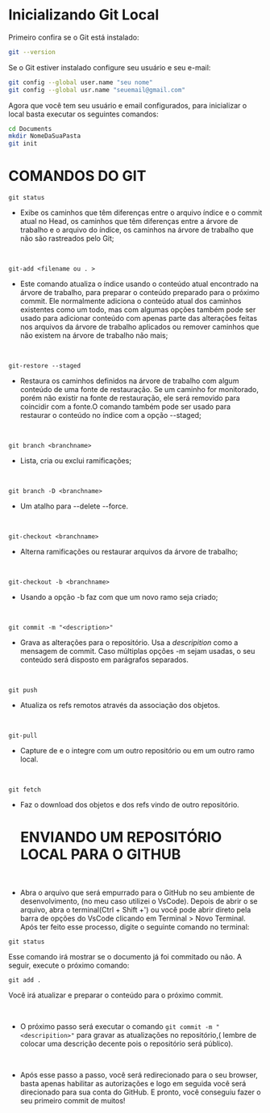 # **Inicializando Git Local**

Primeiro confira se o Git está instalado:
``` bash
git --version
```
Se o Git estiver instalado configure seu usuário e seu e-mail:
```bash
git config --global user.name "seu nome"
git config --global usr.name "seuemail@gmail.com"
```
Agora que você tem seu usuário e email configurados, para inicializar o local basta executar os seguintes comandos:
```bash
cd Documents
mkdir NomeDaSuaPasta
git init
```
# **COMANDOS DO GIT**

```
git status 
```
- Exibe os caminhos que têm diferenças entre o arquivo índice e o commit atual no Head, os caminhos que têm diferenças entre a árvore de trabalho e o arquivo do índice, os caminhos na árvore de trabalho que não são rastreados pelo Git;


&nbsp;
```
git-add <filename ou . >
``` 
- Este comando atualiza o índice usando o conteúdo atual encontrado na árvore de trabalho, para preparar o conteúdo preparado para o próximo commit. Ele normalmente adiciona o conteúdo atual dos caminhos existentes como um todo, mas com algumas opções também pode ser usado para adicionar conteúdo com apenas parte das alterações feitas nos arquivos da árvore de trabalho aplicados ou remover caminhos que não existem na árvore de trabalho não mais;


&nbsp;
```
git-restore --staged
```
- Restaura os caminhos definidos na árvore de trabalho com algum conteúdo de uma fonte de restauração. Se um caminho for monitorado, porém não existir na fonte de restauração, ele será removido para coincidir com a fonte.O comando também pode ser usado para restaurar o conteúdo no índice com a opção --staged;

&nbsp;
```
git branch <branchname>
```
- Lista, cria ou exclui ramificações;


&nbsp;
```
git branch -D <branchname>
```
- Um atalho para --delete --force.


&nbsp;
```
git-checkout <branchname>
```
-  Alterna ramificações ou restaurar arquivos da árvore de trabalho;


&nbsp;
```
git-checkout -b <branchname>
```
- Usando a opção -b faz com que um novo ramo seja criado;


&nbsp;
```
git commit -m "<description>"
```
- Grava as alterações para o repositório. Usa a *descripition* como a mensagem de commit. Caso múltiplas opções -m sejam usadas, o seu conteúdo será disposto em parágrafos separados.


&nbsp;
```
git push
```
- Atualiza os refs remotos através da associação dos objetos.


&nbsp;
```
git-pull
```
- Capture de e o integre com um outro repositório ou em um outro ramo local.


&nbsp;
```
git fetch
```
- Faz o download dos objetos e dos refs vindo de outro repositório.

  # ENVIANDO UM REPOSITÓRIO LOCAL PARA O GITHUB


&nbsp;
- Abra o arquivo que será empurrado para o GitHub no seu ambiente de desenvolvimento, (no meu caso utilizei o VsCode). Depois de abrir o se arquivo, abra o terminal(Ctrl + Shift +') ou você pode abrir direto pela barra de opções do VsCode clicando em Terminal > Novo Terminal. Após ter feito esse processo, digite o seguinte comando no terminal:
```
git status
```
Esse comando irá mostrar se o documento já foi commitado ou não. A seguir, execute o próximo comando:
```
git add .
```
Você irá atualizar e preparar o conteúdo para o próximo commit.


&nbsp;
- O próximo passo será executar o comando ```git commit -m "<descripition>"``` para gravar as atualizações no repositório,( lembre de colocar uma descrição decente pois o repositório será público).


&nbsp;
- Após esse passo a passo, você será redirecionado para o seu browser, basta apenas habilitar as autorizações e logo em seguida você será direcionado para sua conta do GitHub. E pronto, você conseguiu fazer o seu primeiro commit de muitos!

